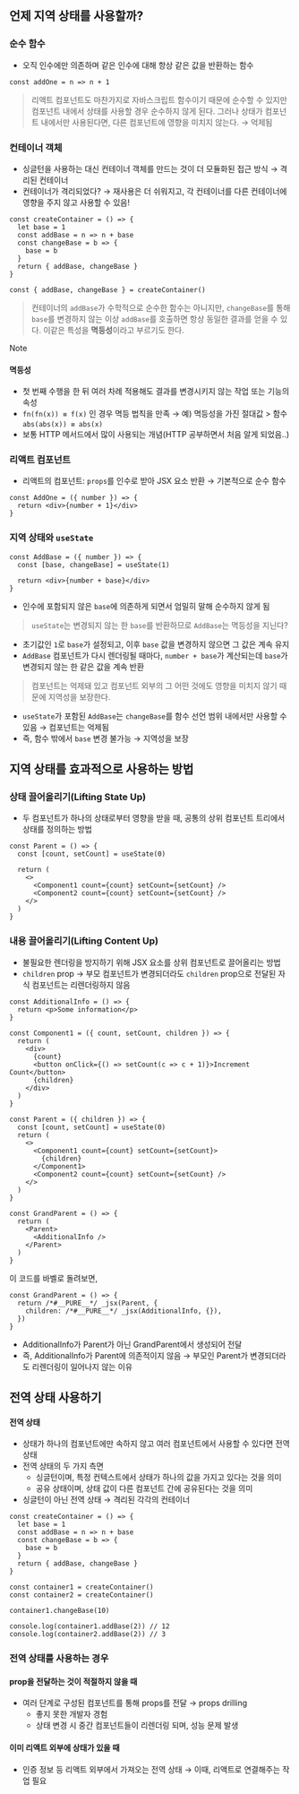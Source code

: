 ## 언제 지역 상태를 사용할까?

### 순수 함수

- 오직 인수에만 의존하며 같은 인수에 대해 항상 같은 값을 반환하는 함수

```tsx
const addOne = n => n + 1
```

> 리액트 컴포넌트도 마찬가지로 자바스크립트 함수이기 때문에 순수할 수 있지만 컴포넌트 내에서 상태를 사용할 경우 순수하지 않게 된다. 그러나 상태가 컴포넌트 내에서만 사용된다면, 다른 컴포넌트에 영향을 미치지 않는다. → 억제됨

### 컨테이너 객체

- 싱글턴을 사용하는 대신 컨테이너 객체를 만드는 것이 더 모듈화된 접근 방식 → 격리된 컨테이너
- 컨테이너가 격리되었다? → 재사용은 더 쉬워지고, 각 컨테이너를 다른 컨테이너에 영향을 주지 않고 사용할 수 있음!

```tsx
const createContainer = () => {
  let base = 1
  const addBase = n => n + base
  const changeBase = b => {
    base = b
  }
  return { addBase, changeBase }
}

const { addBase, changeBase } = createContainer()
```

> 컨테이너의 `addBase`가 수학적으로 순수한 함수는 아니지만, `changeBase`를 통해 `base`를 변경하지 않는 이상 `addBase`를 호출하면 항상 동일한 결과를 얻을 수 있다. 이같은 특성을 **멱등성**이라고 부르기도 한다.

> [!NOTE]
>
> #### 멱등성
>
> - 첫 번째 수행을 한 뒤 여러 차례 적용해도 결과를 변경시키지 않는 작업 또는 기능의 속성
> - `fn(fn(x)) ≡ f(x)` 인 경우 멱등 법칙을 만족 → 예) 멱등성을 가진 절대값 > 함수 `abs(abs(x)) ≡ abs(x)`
> - 보통 HTTP 메서드에서 많이 사용되는 개념(HTTP 공부하면서 처음 알게 되었음..)

### 리액트 컴포넌트

- 리액트의 컴포넌트: `props`를 인수로 받아 JSX 요소 반환 → 기본적으로 순수 함수

```tsx
const AddOne = ({ number }) => {
  return <div>{number + 1}</div>
}
```

### 지역 상태와 `useState`

```tsx
const AddBase = ({ number }) => {
  const [base, changeBase] = useState(1)

  return <div>{number + base}</div>
}
```

- 인수에 포함되지 않은 `base`에 의존하게 되면서 엄밀히 말해 순수하지 않게 됨

> `useState`는 변경되지 않는 한 `base`를 반환하므로 `AddBase`는 멱등성을 지닌다?

- 초기값인 `1`로 `base`가 설정되고, 이후 `base` 값을 변경하지 않으면 그 값은 계속 유지
- `AddBase` 컴포넌트가 다시 렌더링될 때마다, `number + base`가 계산되는데 `base`가 변경되지 않는 한 같은 값을 계속 반환

> 컴포넌트는 억제돼 있고 컴포넌트 외부의 그 어떤 것에도 영향을 미치지 않기 때문에 지역성을 보장한다.

- `useState`가 포함된 `AddBase`는 `changeBase`를 함수 선언 범위 내에서만 사용할 수 있음 → 컴포넌트는 억제됨
- 즉, 함수 밖에서 `base` 변경 불가능 → 지역성을 보장

## 지역 상태를 효과적으로 사용하는 방법

### 상태 끌어올리기(Lifting State Up)

- 두 컴포넌트가 하나의 상태로부터 영향을 받을 때, 공통의 상위 컴포넌트 트리에서 상태를 정의하는 방법

```tsx
const Parent = () => {
  const [count, setCount] = useState(0)

  return (
    <>
      <Component1 count={count} setCount={setCount} />
      <Component2 count={count} setCount={setCount} />
    </>
  )
}
```

### 내용 끌어올리기(Lifting Content Up)

- 불필요한 렌더링을 방지하기 위해 JSX 요소를 상위 컴포넌트로 끌어올리는 방법
- `children` prop → 부모 컴포넌트가 변경되더라도 `children` prop으로 전달된 자식 컴포넌트는 리렌더링하지 않음

```tsx
const AdditionalInfo = () => {
  return <p>Some information</p>
}

const Component1 = ({ count, setCount, children }) => {
  return (
    <div>
      {count}
      <button onClick={() => setCount(c => c + 1)}>Increment Count</button>
      {children}
    </div>
  )
}

const Parent = ({ children }) => {
  const [count, setCount] = useState(0)
  return (
    <>
      <Component1 count={count} setCount={setCount}>
        {children}
      </Component1>
      <Component2 count={count} setCount={setCount} />
    </>
  )
}

const GrandParent = () => {
  return (
    <Parent>
      <AdditionalInfo />
    </Parent>
  )
}
```

이 코드를 바벨로 돌려보면,

```tsx
const GrandParent = () => {
  return /*#__PURE__*/ _jsx(Parent, {
    children: /*#__PURE__*/ _jsx(AdditionalInfo, {}),
  })
}
```

- AdditionalInfo가 Parent가 아닌 GrandParent에서 생성되어 전달
- 즉, AdditionalInfo가 Parent에 의존적이지 않음 → 부모인 Parent가 변경되더라도 리렌더링이 일어나지 않는 이유

## 전역 상태 사용하기

#### 전역 상태

- 상태가 하나의 컴포넌트에만 속하지 않고 여러 컴포넌트에서 사용할 수 있다면 전역 상태
- 전역 상태의 두 가지 측면
  - 싱글턴이며, 특정 컨텍스트에서 상태가 하나의 값을 가지고 있다는 것을 의미
  - 공유 상태이며, 상태 값이 다른 컴포넌트 간에 공유된다는 것을 의미
- 싱글턴이 아닌 전역 상태 → 격리된 각각의 컨테이너

```tsx
const createContainer = () => {
  let base = 1
  const addBase = n => n + base
  const changeBase = b => {
    base = b
  }
  return { addBase, changeBase }
}

const container1 = createContainer()
const container2 = createContainer()

container1.changeBase(10)

console.log(container1.addBase(2)) // 12
console.log(container2.addBase(2)) // 3
```

### 전역 상태를 사용하는 경우

#### prop을 전달하는 것이 적절하지 않을 때

- 여러 단계로 구성된 컴포넌트를 통해 props를 전달 → props drilling
  - 좋지 못한 개발자 경험
  - 상태 변경 시 중간 컴포넌트들이 리렌더링 되며, 성능 문제 발생

#### 이미 리액트 외부에 상태가 있을 때

- 인증 정보 등 리액트 외부에서 가져오는 전역 상태 → 이때, 리액트로 연결해주는 작업 필요
